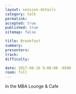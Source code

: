 ```yaml
---
layout: session-details
category: talk
permalink:
accepted: true
published: true
sitemap: false

title: Breakfast
summary:
presenters:
track:
difficulty:

date: 2017-08-16 9:00:00 -0500
room: full
---
```

In the MBA Lounge & Cafe

